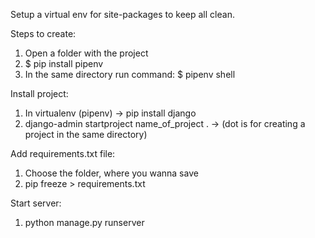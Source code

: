Setup a virtual env for site-packages to keep all clean.

Steps to create:
1) Open a folder with the project
2) $ pip install pipenv
3) In the same directory run command: $ pipenv shell

Install project:
1) In virtualenv (pipenv) -> pip install django
2) django-admin startproject name_of_project . 
->  (dot is for creating a project in the same directory)

Add requirements.txt file:
1) Choose the folder, where you wanna save
2) pip freeze > requirements.txt

Start server:
1) python manage.py runserver
